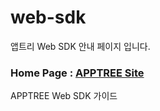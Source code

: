 # web-sdk
앱트리 Web SDK 안내 페이지 입니다.

### Home Page : [APPTREE Site](http://www.apptree.co.kr/)

APPTREE Web SDK 가이드
